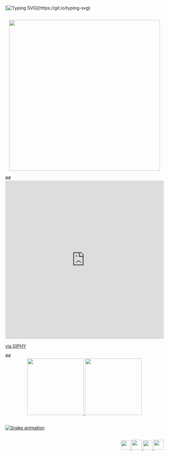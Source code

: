 
##

[![Typing SVG](https://readme-typing-svg.herokuapp.com/?color=0d1840&size=35&center=true&vCenter=true&width=1000&lines=Hi+there,+my+name+is+Camila+Ferreira+de+Almeida;and+welcome+to+my+Github+profile!)](https://git.io/typing-svg)

##
<p align="center">
    <img src=""https://giphy.com/embed/6cyetttpTEhNqTJ8ZL" width="480" height="480" frameBorder="0" class="giphy-embed" allowFullScreen"></a>
</p>
##
<div style="width:100%;height:0;padding-bottom:100%;position:relative;"><iframe src="https://giphy.com/embed/6cyetttpTEhNqTJ8ZL" width="100%" height="100%" style="position:absolute" frameBorder="0" class="giphy-embed" allowFullScreen></iframe></div><p><a href="https://giphy.com/gifs/pixel-pixelart-plant-6cyetttpTEhNqTJ8ZL">via GIPHY</a></p>
##
<div align="center">
<a href="https://github.com/jkvua">
<img height="180em" src="https://github-readme-stats.vercel.app/api/top-langs/?username=jkvua&layout=compact&langs_count=7&theme=dark"/>
<img height="180em" src="https://github-readme-stats.vercel.app/api?username=jkvua&show_icons=true&theme=dark&include_all_commits=true&count_private=true"/>
</div>

 ##
 ![Snake animation](https://github.com/seu-usuário-aqui/seu-usuário-aqui/blob/output/github-contribution-grid-snake.svg)
 ##
 
 <div align="right">
  <img height="30em" src="https://cdn.jsdelivr.net/gh/devicons/devicon/icons/vuejs/vuejs-original.svg" />
 <img height="32em" src="https://cdn.jsdelivr.net/gh/devicons/devicon/icons/python/python-original.svg" />
 <img height="30em" src="https://cdn.jsdelivr.net/gh/devicons/devicon/icons/vuetify/vuetify-original.svg" />
 <img height="32em" src="https://cdn.jsdelivr.net/gh/devicons/devicon/icons/django/django-plain.svg" />
 </div>
